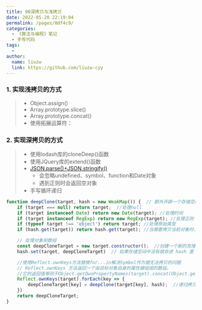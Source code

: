 ```yaml
---
title: 00深拷贝与浅拷贝
date: 2022-05-20 22:19:04
permalink: /pages/0df4c9/
categories:
  - 《算法与编程》笔记
  - 手写代码
tags:
  -
author:
  name: liuzw
  link: https://github.com/liuzw-cyy
---
```

### 1. 实现浅拷贝的方式
> * Object.assign()
> * Array.prototype.slice()
> * Array.prototype.concat()
> * 使用拓展运算符：

### 2. 实现深拷贝的方式
> * 使用lodash库的cloneDeep()函数
> * 使用JQuery库的extend()函数
> * [JSON.parse()+JSON.stringify()](https://www.runoob.com/json/json-parse.html)
>   * 会忽略undefined、symbol、function和Date对象
>   * 遇到正则时会返回空对象
> * 手写循环递归
```js
function deepClone(target, hash = new WeakMap()) {  // 额外开辟一个存储空间WeakMap来存储当前对象
    if (target === null) return target;  //处理null
    if (target instanceof Date) return new Date(target); //处理时间
    if (target instanceof RegExp) return new RegExp(target); //处理正则
    if (typeof target !== 'object') return target; //处理原始类型
    if (hash.get(target)) return hash.get(target); //当需要拷贝当前对象时，先去存储空间中找，如果有的话直接返回

    // 处理对象和数组
    const deepCloneTarget = new target.constructor();  //创建一个新的克隆对象或克隆数组
    hash.set(target, deepCloneTarget)  // 如果存储空间中没有就存进 hash 里

    //使用Reflect.ownKeys方法替换for...in解决Symbol作为键无法拷贝的问题
    // Reflect.ownKeys 方法返回一个由目标对象自身的属性键组成的数组。
    //它的返回值等同于Object.getOwnPropertyNames(target).concat(Object.getOwnPropertySymbols(target))。
    Reflect.ownKeys(target).forEach(key => {
        deepCloneTarget[key] = deepClone(target[key], hash);  //递归拷贝每一层
    })
    return deepCloneTarget;
}
```